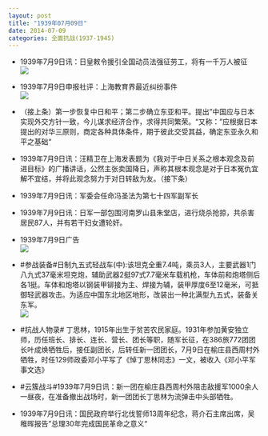 ```yaml
---
layout: post
title: "1939年07月09日"
date: 2014-07-09
categories: 全面抗战(1937-1945)
---
```


<meta name="referrer" content="no-referrer" />

- 1939年7月9日讯：日皇敕令援引全国动员法强征劳工，将有一千万人被征 <br/><img src="https://ww2.sinaimg.cn/large/aca367d8jw1ei6wqrhx2nj204s0bhaau.jpg" />

- 1939年7月9日申报社评：上海教育界最近纠纷事件 <br/><img src="https://ww2.sinaimg.cn/large/aca367d8jw1ei6v0a1lkfj20oc0yvwzo.jpg" />

- （接上条）第一步恢复中日和平；第二步确立东亚和平。提出”中国应与日本实现外交方针一致，今儿谋求经济合作，求得共同繁荣。“又称：”应根据日本提出的对华三原则，商定各种具体条件，期于彼此交受其益，确定东亚永久和平之基础“ 

- 1939年7月9日讯：汪精卫在上海发表题为《我对于中日关系之根本观念及前进目标》的广播讲话，公然主张卖国降日，声称其根本观念是对于日本冤仇宜解不宜结，并将此观念努力于对日转敌为友。（接下条） 

- 1939年7月9日讯：军委会任命冯圣法为第七十四军副军长 

- 1939年7月9日讯：日军一部包围河南罗山县朱堂店，进行烧杀抢掠，共杀害居民87人，并有若干妇女遭轮奸。 

- 1939年7月9日广告 <br/><img src="https://ww3.sinaimg.cn/large/aca367d8jw1ei6ddoorn7j20810k20uy.jpg" />

- #参战装备#日制九五式轻战车(中):该坦克全重7.4吨，乘员3人，主要武器1门八九式37毫米坦克炮，辅助武器2挺97式7.7毫米车载机枪，车体前和炮塔侧后各1挺。车体和炮塔以钢装甲铆接为主、焊接为辅，装甲厚度6至12毫米，可抵御轻武器攻击。为适应中国东北地区地形，改装出一种北满型九五式，装备关东军。 <br/><img src="https://ww4.sinaimg.cn/large/aca367d8jw1ei6bct6o67j208c0jx41p.jpg" />

- #抗战人物录# 丁思林，1915年出生于贫苦农民家庭。1931年参加黄安独立师，历任班长、排长、连长、营长、团长等职，随军长征，在386旅772团团长叶成焕牺牲后，接任副团长，后转任新一团团长，7月9日在榆庄县西周村外牺牲，时任129师政委邓小平写了《悼丁思林同志》一文，被收入《邓小平军事文选》 

- #云簇战斗#1939年7月9日讯：新一团在榆庄县西周村外阻击敌援军1000余人一昼夜，在准备撤出战场时，新一团团长丁思林为流弹击中头部牺牲。 

- 1939年7月9日讯：国民政府举行北伐誓师13周年纪念，蒋介石主席出席，吴稚晖报告”总理30年完成国民革命之意义“ 

